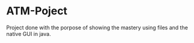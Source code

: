 # ATM-Poject
Project done with the porpose of showing the mastery using files and the native GUI in java.
